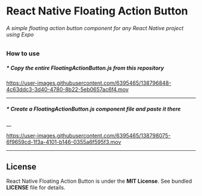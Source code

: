 # React Native Floating Action Button

###### A simple floating action button component for any React Native project using Expo

### How to use
##### * Copy the entire FloatingActionButton.js from this repository

https://user-images.githubusercontent.com/6395465/138796848-4c63ddc3-3d40-4780-8b22-5eb0657ac6f4.mov

---

##### * Create a FloatingActionButton.js component file and paste it there
__

https://user-images.githubusercontent.com/6395465/138798075-6f9659cd-1f3a-4101-b146-0355a6f595f3.mov

---

## License

React Native Floating Action Button is under the **MIT License**. See bundled **LICENSE** file for details.

